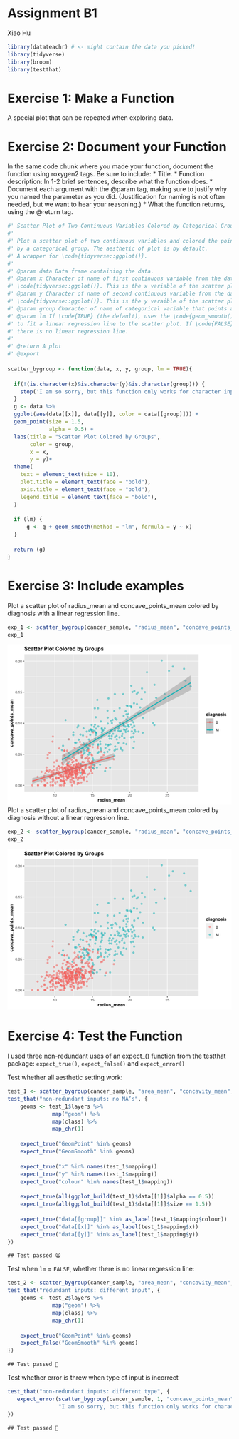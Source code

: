 Assignment B1
================
Xiao Hu

``` r
library(datateachr) # <- might contain the data you picked!
library(tidyverse)
library(broom)
library(testthat)
```

# Exercise 1: Make a Function

A special plot that can be repeated when exploring data.

# Exercise 2: Document your Function

In the same code chunk where you made your function, document the
function using roxygen2 tags. Be sure to include: \* Title. \* Function
description: In 1-2 brief sentences, describe what the function does. \*
Document each argument with the @param tag, making sure to justify why
you named the parameter as you did. (Justification for naming is not
often needed, but we want to hear your reasoning.) \* What the function
returns, using the @return tag.

``` r
#' Scatter Plot of Two Continuous Variables Colored by Categorical Groups
#'
#' Plot a scatter plot of two continuous variables and colored the points
#' by a categorical group. The aesthetic of plot is by default.
#' A wrapper for \code{tidyverse::ggplot()}. 
#' 
#' @param data Data frame containing the data.
#' @param x Character of name of first continuous variable from the data frame to pass to 
#' \code{tidyverse::ggplot()}. This is the x variable of the scatter plot.
#' @param y Character of name of second continuous variable from the data frame to pass to 
#' \code{tidyverse::ggplot()}. This is the y varaible of the scatter plot.
#' @param group Character of name of categorical variable that points are be colored by
#' @param lm If \code{TRUE} (the default), uses the \code{geom_smooth()} function
#' to fit a linear regression line to the scatter plot. If \code{FALSE}, 
#' there is no linear regression line.
#'
#' @return A plot
#' @export

scatter_bygroup <- function(data, x, y, group, lm = TRUE){
  
  if(!(is.character(x)&is.character(y)&is.character(group))) {
    stop('I am so sorry, but this function only works for character inputs!')
  }
  g <- data %>% 
  ggplot(aes(data[[x]], data[[y]], color = data[[group]])) +
  geom_point(size = 1.5,
             alpha = 0.5) +
  labs(title = "Scatter Plot Colored by Groups",
       color = group, 
       x = x, 
       y = y)+
  theme(
    text = element_text(size = 10),
    plot.title = element_text(face = "bold"),
    axis.title = element_text(face = "bold"),
    legend.title = element_text(face = "bold"),
  )

  if (lm) {
      g <- g + geom_smooth(method = "lm", formula = y ~ x)
  }
  
  return (g)
}
```

# Exercise 3: Include examples

Plot a scatter plot of radius_mean and concave_points_mean colored by
diagnosis with a linear regression line.

``` r
exp_1 <- scatter_bygroup(cancer_sample, "radius_mean", "concave_points_mean", "diagnosis")
exp_1
```

![](AB1_files/figure-gfm/unnamed-chunk-3-1.png)<!-- --> Plot a scatter
plot of radius_mean and concave_points_mean colored by diagnosis without
a linear regression line.

``` r
exp_2 <- scatter_bygroup(cancer_sample, "radius_mean", "concave_points_mean", "diagnosis",FALSE)
exp_2
```

![](AB1_files/figure-gfm/unnamed-chunk-4-1.png)<!-- -->

# Exercise 4: Test the Function

I used three non-redundant uses of an expect\_() function from the
testthat package: `expect_true()`, `expect_false()` and `expect_error()`

Test whether all aesthetic setting work:

``` r
test_1 <- scatter_bygroup(cancer_sample, "area_mean", "concavity_mean", "diagnosis")
test_that("non-redundant inputs: no NA’s", {
    geoms <- test_1$layers %>% 
              map("geom") %>% 
              map(class) %>% 
              map_chr(1)
  
    expect_true("GeomPoint" %in% geoms)
    expect_true("GeomSmooth" %in% geoms)
  
    expect_true("x" %in% names(test_1$mapping))
    expect_true("y" %in% names(test_1$mapping))
    expect_true("colour" %in% names(test_1$mapping))
    
    expect_true(all(ggplot_build(test_1)$data[[1]]$alpha == 0.5))
    expect_true(all(ggplot_build(test_1)$data[[1]]$size == 1.5))
    
    expect_true("data[[group]]" %in% as_label(test_1$mapping$colour))
    expect_true("data[[x]]" %in% as_label(test_1$mapping$x))
    expect_true("data[[y]]" %in% as_label(test_1$mapping$y))
})
```

    ## Test passed 😀

Test when `lm` = `FALSE`, whether there is no linear regression line:

``` r
test_2 <- scatter_bygroup(cancer_sample, "area_mean", "concavity_mean", "diagnosis",FALSE)
test_that("redundant inputs: different input", {
    geoms <- test_2$layers %>% 
              map("geom") %>% 
              map(class) %>% 
              map_chr(1)
  
    expect_true("GeomPoint" %in% geoms)
    expect_false("GeomSmooth" %in% geoms)
})
```

    ## Test passed 🎉

Test whether error is threw when type of input is incorrect

``` r
test_that("non-redundant inputs: different type", {
   expect_error(scatter_bygroup(cancer_sample, 1, "concave_points_mean", "diagnosis",FALSE), 
                "I am so sorry, but this function only works for character inputs!" )
})
```

    ## Test passed 🥇

